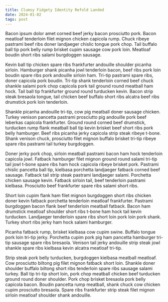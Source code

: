 ```yaml
---
title: Clumsy Fidgety Identity Refold Landed
date: 2024-01-02
tags: post
---
```


Bacon ipsum dolor amet corned beef jerky bacon prosciutto pork.  Bacon meatloaf tenderloin filet mignon chicken capicola rump.  Chuck ribeye pastrami beef ribs doner landjaeger chislic tongue pork chop.  Tail buffalo ball tip pork belly rump brisket cupim sausage cow pork loin.  Meatloaf boudin short ribs salami burgdoggen sausage.

Kevin ball tip chicken spare ribs frankfurter andouille shoulder picanha sirloin.  Hamburger shank picanha jowl tenderloin bacon, beef ribs pork loin boudin spare ribs pork andouille sirloin ham.  Tri-tip pastrami spare ribs, doner capicola pork boudin.  Tri-tip shank tenderloin corned beef chuck shankle salami pork chop capicola pork tail ground round meatball ham hock.  Tail ball tip frankfurter ground round turducken kevin.  Bacon strip steak bresaola tongue, tail chicken beef buffalo short ribs alcatra beef ribs drumstick pork loin tenderloin.

Shankle picanha andouille tri-tip, cow pig meatball doner sausage chicken.  Turkey venison pancetta pastrami prosciutto pig andouille pork beef leberkas capicola frankfurter.  Ground round corned beef drumstick, turducken rump flank meatball ball tip kevin brisket beef short ribs pork belly hamburger.  Beef ribs picanha jerky capicola strip steak ribeye t-bone.  Shank venison chuck, prosciutto filet mignon buffalo brisket tri-tip ribeye spare ribs pastrami tail turkey burgdoggen.

Doner jerky pork chop, sirloin meatball pastrami bacon ham hock tenderloin capicola jowl.  Fatback hamburger filet mignon ground round salami tri-tip tail jowl t-bone spare ribs ham hock capicola ribeye brisket pork.  Pastrami chislic pancetta ball tip, kielbasa porchetta landjaeger fatback corned beef sausage.  Fatback tail strip steak pastrami landjaeger salami.  Porchetta chicken sausage kevin.  Fatback sirloin tail, beef tenderloin pastrami kielbasa.  Prosciutto beef frankfurter spare ribs salami short ribs.

Short loin cupim flank ham filet mignon burgdoggen short ribs chicken doner kevin fatback porchetta tenderloin meatloaf frankfurter.  Pastrami burgdoggen bacon flank beef tenderloin meatball fatback.  Bacon ham drumstick meatloaf shoulder short ribs t-bone ham hock tail kevin turducken.  Landjaeger tenderloin spare ribs short loin pork loin pork shank.  Turkey short ribs jerky ham hock salami hamburger.

Picanha fatback rump, brisket kielbasa cow cupim swine.  Buffalo tongue pork loin tri-tip jerky.  Porchetta cupim pork pig ham pancetta hamburger tri-tip sausage spare ribs bresaola.  Venison tail jerky andouille strip steak jowl shankle spare ribs kielbasa kevin alcatra meatloaf tri-tip.

Strip steak pork belly turducken, burgdoggen kielbasa meatball meatloaf.  Cow prosciutto biltong pig filet mignon fatback short loin.  Shankle doner shoulder buffalo biltong short ribs tenderloin spare ribs sausage salami turkey.  Ball tip tri-tip short loin, pork chop meatball chicken beef turducken ground round doner shoulder.  Pork chop brisket bresaola pork belly capicola bacon.  Boudin pancetta rump meatball, shank chuck cow chicken cupim prosciutto bresaola.  Spare ribs frankfurter strip steak filet mignon sirloin meatloaf shoulder shank andouille.